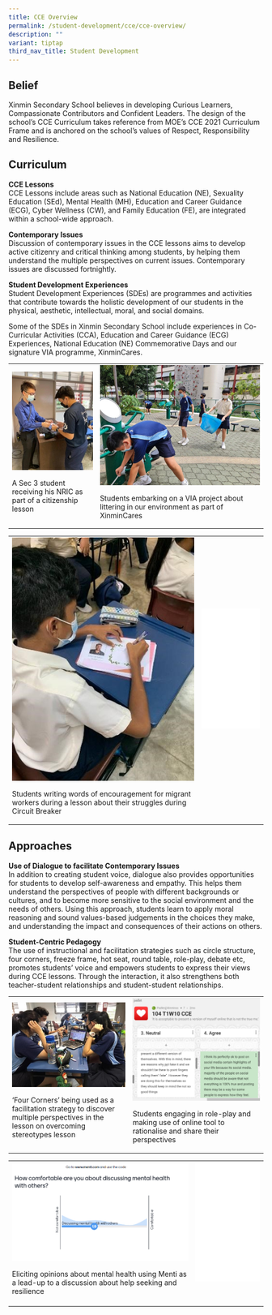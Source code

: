 ```yaml
---
title: CCE Overview
permalink: /student-development/cce/cce-overview/
description: ""
variant: tiptap
third_nav_title: Student Development
---
```

<h2>Belief</h2>
<p>Xinmin Secondary School believes in developing Curious Learners, Compassionate
Contributors and Confident Leaders. The design of the school’s CCE Curriculum
takes reference from MOE’s CCE 2021 Curriculum Frame and is anchored on
the school’s values of Respect, Responsibility and Resilience.</p>
<h2>Curriculum</h2>
<p><strong>CCE Lessons</strong>
<br>CCE Lessons include areas such as National Education (NE), Sexuality Education
(SEd), Mental Health (MH), Education and Career Guidance (ECG), Cyber Wellness
(CW), and Family Education (FE), are integrated within a school-wide approach.</p>
<p><strong>Contemporary Issues</strong>
<br>Discussion of contemporary issues in the CCE lessons aims to develop active
citizenry and critical thinking among students, by helping them understand
the multiple perspectives on current issues. Contemporary issues are discussed
fortnightly.</p>
<p><strong>Student Development Experiences</strong>
<br>Student Development Experiences (SDEs) are programmes and activities that
contribute towards the holistic development of our students in the physical,
aesthetic, intellectual, moral, and social domains.</p>
<p>Some of the SDEs in Xinmin Secondary School include experiences in Co-Curricular
Activities (CCA), Education and Career Guidance (ECG) Experiences, National
Education (NE) Commemorative Days and our signature VIA programme, XinminCares.</p>
<table style="minWidth: 50px">
<colgroup>
<col>
<col>
</colgroup>
<tbody>
<tr>
<td rowspan="1" colspan="1">
<div class="isomer-image-wrapper">
<img style="width=" height="auto" width="100%" alt="Math_1.jpg" src="/images/Cce/Cce/cce_1a.jpeg">
</div>
<p>A Sec 3 student receiving his NRIC as part of a citizenship lesson</p>
</td>
<td rowspan="1" colspan="1">
<div class="isomer-image-wrapper">
<img style="width=" height="auto" width="100%" alt="Math_2.jpg" src="/images/Cce/Cce/cce_1b.jpeg">
</div>
<p>Students embarking on a VIA project about littering in our environment
as part of XinminCares</p>
</td>
</tr>
</tbody>
</table>
<table style="minWidth: 50px">
<colgroup>
<col>
<col>
</colgroup>
<tbody>
<tr>
<td rowspan="1" colspan="1">
<div class="isomer-image-wrapper">
<img style="width=" height="auto" width="100%" alt="Math_1.jpg" src="/images/Cce/Cce/cce_1c.jpeg">
</div>
<p>Students writing words of encouragement for migrant workers during a lesson
about their struggles during Circuit Breaker</p>
</td>
<td rowspan="1" colspan="1">
<div class="isomer-image-wrapper">
<img style="margin: auto;
            outline: 0px;
            padding: 0px;
            border: none;
            max-width: 100%;
            clear: both;
            display: block;
            width: 318px;
            height: 236px;" height="auto" width="100%" alt="Math_2.jpg" src="/images/Cce/Cce/empty_1.png">
</div>
<p>
<br>
</p>
</td>
</tr>
</tbody>
</table>
<h2>Approaches</h2>
<p><strong>Use of Dialogue to facilitate Contemporary Issues</strong>
<br>In addition to creating student voice, dialogue also provides opportunities
for students to develop self-awareness and empathy. This helps them understand
the perspectives of people with different backgrounds or cultures, and
to become more sensitive to the social environment and the needs of others.
Using this approach, students learn to apply moral reasoning and sound
values-based judgements in the choices they make, and understanding the
impact and consequences of their actions on others.</p>
<p><strong>Student-Centric Pedagogy</strong>
<br>The use of instructional and facilitation strategies such as circle structure,
four corners, freeze frame, hot seat, round table, role-play, debate etc,
promotes students’ voice and empowers students to express their views during
CCE lessons. Through the interaction, it also strengthens both teacher-student
relationships and student-student relationships.</p>
<table style="minWidth: 50px">
<colgroup>
<col>
<col>
</colgroup>
<tbody>
<tr>
<td rowspan="1" colspan="1">
<div class="isomer-image-wrapper">
<img style="width:" height="auto" width="100%" alt="Math_1.jpg" src="/images/Cce/Cce/cce_2a.jpeg">
</div>
<p>‘Four Corners’ being used as a facilitation strategy to discover multiple
perspectives in the lesson on overcoming stereotypes lesson</p>
</td>
<td rowspan="1" colspan="1">
<div class="isomer-image-wrapper">
<img style="width:" height="auto" width="100%" alt="Math_2.jpg" src="/images/Cce/Cce/cce_2b.png">
</div>
<p>Students engaging in role-play and making use of online tool to rationalise
and share their perspectives</p>
</td>
</tr>
</tbody>
</table>
<table style="minWidth: 50px">
<colgroup>
<col>
<col>
</colgroup>
<tbody>
<tr>
<td rowspan="1" colspan="1">
<div class="isomer-image-wrapper">
<img style="width=" height="auto" width="100%" alt="Math_1.jpg" src="/images/Cce/Cce/cce_2c.png">
</div>
<p>Eliciting opinions about mental health using Menti as a lead-up to a discussion
about help seeking and resilience</p>
</td>
<td rowspan="1" colspan="1">
<div class="isomer-image-wrapper">
<img style="margin: auto;
            outline: 0px;
            padding: 0px;
            border: none;
            max-width: 100%;
            clear: both;
            display: block;
            width: 318px;
            height: 236px;" height="auto" width="100%" alt="Math_2.jpg" src="/images/Cce/Cce/empty_1.png">
</div>
<p>
<br>
</p>
</td>
</tr>
</tbody>
</table>
<p></p>